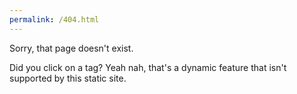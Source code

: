 ```yaml
---
permalink: /404.html
---
```


Sorry, that page doesn't exist.

Did you click on a tag? Yeah nah, that's a dynamic feature that isn't supported by this static site.

